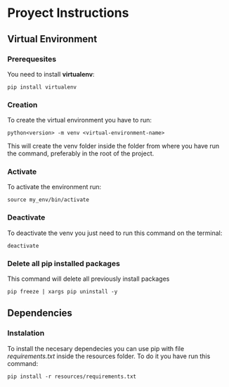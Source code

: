 # Proyect Instructions

## Virtual Environment

### Prerequesites

You need to install **virtualenv**:

    pip install virtualenv

### Creation

To create the virtual environment you have to run:

    python<version> -m venv <virtual-environment-name>

This will create the venv folder inside the folder from where you have run the command, preferably in the root of the project.

### Activate

To activate the environment run:

    source my_env/bin/activate

### Deactivate

To deactivate the venv you just need to run this command on the terminal:

    deactivate

### Delete all pip installed packages

This command will delete all previously install packages

    pip freeze | xargs pip uninstall -y

## Dependencies

### Instalation

To install the necesary dependecies you can use pip with file *requirements.txt* inside the resources folder. To do it you have run this command:

    pip install -r resources/requirements.txt
